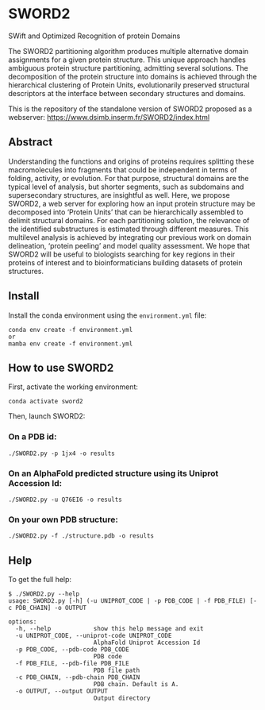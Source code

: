 # SWORD2

SWift and Optimized Recognition of protein Domains

The SWORD2 partitioning algorithm produces multiple alternative domain assignments for a given protein structure. This unique approach handles ambiguous protein structure partitioning, admitting several solutions. The decomposition of the protein structure into domains is achieved through the hierarchical clustering of Protein Units, evolutionarily preserved structural descriptors at the interface between secondary structures and domains.

This is the repository of the standalone version of SWORD2 proposed as a webserver: https://www.dsimb.inserm.fr/SWORD2/index.html

## Abstract

Understanding the functions and origins of proteins requires splitting these macromolecules into fragments that could be independent in terms of folding, activity, or evolution. For that purpose, structural domains are the typical level of analysis, but shorter segments, such as subdomains and supersecondary structures, are insightful as well. Here, we propose SWORD2, a web server for exploring how an input protein structure may be decomposed into ‘Protein Units’ that can be hierarchically assembled to delimit structural domains. For each partitioning solution, the relevance of the identified substructures is estimated through different measures. This multilevel analysis is achieved by integrating our previous work on domain delineation, ‘protein peeling’ and model quality assessment. We hope that SWORD2 will be useful to biologists searching for key regions in their proteins of interest and to bioinformaticians building datasets of protein structures.

## Install

Install the conda environment using the `environment.yml` file:
```
conda env create -f environment.yml
or
mamba env create -f environment.yml
```

## How to use SWORD2

First, activate the working environment:
```
conda activate sword2
```

Then, launch SWORD2:

### On a PDB id:
```
./SWORD2.py -p 1jx4 -o results
```

### On an AlphaFold predicted structure using its Uniprot Accession Id:
```
./SWORD2.py -u Q76EI6 -o results
```

### On your own PDB structure:
```
./SWORD2.py -f ./structure.pdb -o results
```

## Help

To get the full help:
```
$ ./SWORD2.py --help
usage: SWORD2.py [-h] (-u UNIPROT_CODE | -p PDB_CODE | -f PDB_FILE) [-c PDB_CHAIN] -o OUTPUT

options:
  -h, --help            show this help message and exit
  -u UNIPROT_CODE, --uniprot-code UNIPROT_CODE
                        AlphaFold Uniprot Accession Id
  -p PDB_CODE, --pdb-code PDB_CODE
                        PDB code
  -f PDB_FILE, --pdb-file PDB_FILE
                        PDB file path
  -c PDB_CHAIN, --pdb-chain PDB_CHAIN
                        PDB chain. Default is A.
  -o OUTPUT, --output OUTPUT
                        Output directory
```





